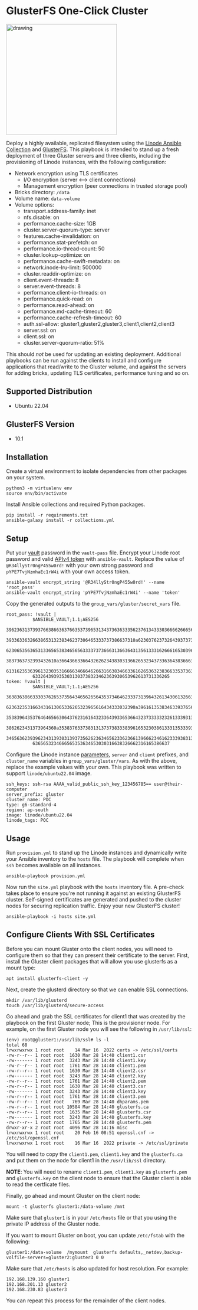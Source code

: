 # GlusterFS One-Click Cluster
<img src="glusterfs-diagram.png" alt="drawing" width="300"/>

Deploy a highly available, replicated filesystem using the [Linode Ansible Collection](https://github.com/linode/ansible_linode) and [GlusterFS](https://www.gluster.org/). This playbook is intended to stand up a fresh deployment of three Gluster servers and three clients, including the provisioning of Linode instances, with the following configuration:

- Network encryption using TLS certificates
  - I/O encryption (server <--> client connections)
  - Management encryption (peer connections in trusted storage pool)
- Bricks directory: `/data`
- Volume name: `data-volume`
- Volume options:
  - transport.address-family: inet
  - nfs.disable: on
  - performance.cache-size: 1GB
  - cluster.server-quorum-type: server
  - features.cache-invalidation: on
  - performance.stat-prefetch: on
  - performance.io-thread-count: 50
  - cluster.lookup-optimize: on
  - performance.cache-swift-metadata: on
  - network.inode-lru-limit: 500000
  - cluster.readdir-optimize: on
  - client.event-threads: 8
  - server.event-threads: 8
  - performance.client-io-threads: on
  - performance.quick-read: on
  - performance.read-ahead: on
  - performance.md-cache-timeout: 60
  - performance.cache-refresh-timeout: 60
  - auth.ssl-allow: gluster1,gluster2,gluster3,client1,client2,client3
  - server.ssl: on
  - client.ssl: on
  - cluster.server-quorum-ratio: 51%

This should _not_ be used for updating an existing deployment. Additional playbooks can be run against the clients to install and configure applications that read/write to the Gluster volume, and against the servers for adding bricks, updating TLS certificates, performance tuning and so on.

## Supported Distribution

- Ubuntu 22.04 

## GlusterFS Version
- 10.1

## Installation
Create a virtual environment to isolate dependencies from other packages on your system.
```
python3 -m virtualenv env
source env/bin/activate
```

Install Ansible collections and required Python packages.
```
pip install -r requirements.txt
ansible-galaxy install -r collections.yml
```

## Setup
Put your [vault](https://docs.ansible.com/ansible/latest/user_guide/vault.html#encrypting-content-with-ansible-vault) password in the `vault-pass` file. Encrypt your Linode root password and valid [APIv4 token](https://www.linode.com/docs/guides/getting-started-with-the-linode-api/#create-an-api-token) with `ansible-vault`. Replace the value of `@R34llyStr0ngP455w0rd!` with your own strong password and `pYPE7TvjNzmhaEc1rW4i` with your own access token.
```
ansible-vault encrypt_string '@R34llyStr0ngP455w0rd!' --name 'root_pass'
ansible-vault encrypt_string 'pYPE7TvjNzmhaEc1rW4i' --name 'token'
```

Copy the generated outputs to the `group_vars/gluster/secret_vars` file.
```
root_pass: !vault |
          $ANSIBLE_VAULT;1.1;AES256
          39623631373937663866363766353739653134373636333562376134333036666266656166366639
          3933633632663865313238346237306465333737386637310a623037623732643937373865646331
          62306535636531336565383465656333373736663136636431356133316266616530396565346336
          3837363732393432610a366436633664326262343830313662653234373363643836663662333832
          61316235363961323035316666346664626631663834663361626536323836633537363136643866
          6332643939353031303738323462363930653962613731336265
token: !vault |
          $ANSIBLE_VAULT;1.1;AES256
          36383638663330376265373564346562656435373464623337313964326134306132663533383061
          6236323531663431613065336265323965616434333032390a396161353834633937656137333231
          35383964353764646566306437623161643233643933653664323733333232613339313838393661
          3862623431373964360a353837633738313137373833383961653230386133313533393765663766
          34656362393962343139303139373562623634656233623661396662346162333938313136363630
          6365653234666565353634653030316638326662316165386637
```

Configure the Linode instance [parameters](https://github.com/linode/ansible_linode/blob/master/docs/instance.rst#id3), `server` and `client` prefixes, and `cluster_name` variables in `group_vars/gluster/vars`. As with the above, replace the example values with your own. This playbook was written to support `linode/ubuntu22.04` image.
```
ssh_keys: ssh-rsa AAAA_valid_public_ssh_key_123456785== user@their-computer
server_prefix: gluster
cluster_name: POC
type: g6-standard-4
region: ap-south
image: linode/ubuntu22.04
linode_tags: POC
```

## Usage
Run `provision.yml` to stand up the Linode instances and dynamically write your Ansible inventory to the `hosts` file. The playbook will complete when `ssh` becomes available on all instances. 
```
ansible-playbook provision.yml
```

Now run the `site.yml` playbook with the `hosts` inventory file. A pre-check takes place to ensure you're not running it against an existing GlusterFS cluster. Self-signed certificates are generated and pushed to the cluster nodes for securing replication traffic. Enjoy your new GlusterFS cluster!
```
ansible-playbook -i hosts site.yml
```

## Configure Clients With SSL Certificates

Before you can mount Gluster onto the client nodes, you will need to configure them so that they can present their certificate to the server. First, install the Gluster client packages that will allow you use glusterfs as a mount type:

```
apt install glusterfs-client -y
```

Next, create the glusterd directory so that we can enable SSL connections.

```
mkdir /var/lib/glusterd
touch /var/lib/glusterd/secure-access
```

Go ahead and grab the SSL certificates for client1 that was created by the playbook on the first Gluster node; This is the provisioner node. For example, on the first Gluster node you will see the following in `/usr/lib/ssl`:

```
(env) root@gluster1:/usr/lib/ssl# ls -l
total 68
lrwxrwxrwx 1 root root    14 Mar 16  2022 certs -> /etc/ssl/certs
-rw-r--r-- 1 root root  1630 Mar 28 14:40 client1.csr
-rw------- 1 root root  3243 Mar 28 14:40 client1.key
-rw-r--r-- 1 root root  1761 Mar 28 14:40 client1.pem
-rw-r--r-- 1 root root  1630 Mar 28 14:40 client2.csr
-rw------- 1 root root  3243 Mar 28 14:40 client2.key
-rw-r--r-- 1 root root  1761 Mar 28 14:40 client2.pem
-rw-r--r-- 1 root root  1630 Mar 28 14:40 client3.csr
-rw------- 1 root root  3243 Mar 28 14:40 client3.key
-rw-r--r-- 1 root root  1761 Mar 28 14:40 client3.pem
-rw-r--r-- 1 root root   769 Mar 28 14:40 dhparams.pem
-rw-r--r-- 1 root root 10584 Mar 28 14:40 glusterfs.ca
-rw-r--r-- 1 root root  1635 Mar 28 14:40 glusterfs.csr
-rw------- 1 root root  3243 Mar 28 14:40 glusterfs.key
-rw-r--r-- 1 root root  1765 Mar 28 14:40 glusterfs.pem
drwxr-xr-x 2 root root  4096 Mar 28 14:16 misc
lrwxrwxrwx 1 root root    20 Feb 16 08:51 openssl.cnf -> /etc/ssl/openssl.cnf
lrwxrwxrwx 1 root root    16 Mar 16  2022 private -> /etc/ssl/private

```

You will need to copy the `client1.pem`, `client1.key` and the `glusterfs.ca` and put them on the node for client1 in the `/usr/lib/ssl` directory.

**NOTE**: You will need to rename `client1.pem`, `client1.key` as `glusterfs.pem` and `glusterfs.key` on the client node to ensure that the Gluster client is able to read the certficate files.

Finally, go ahead and mount Gluster on the client node:

```
mount -t glusterfs gluster1:/data-volume /mnt
```

Make sure that `gluster1` is in your `/etc/hosts` file or that you using the private IP address of the Gluster node.

If you want to mount Gluster on boot, you can update `/etc/fstab` with the following:

```
gluster1:/data-volume  /mymount  glusterfs defaults,_netdev,backup-volfile-servers=gluster2:gluster3 0 0
```

Make sure that `/etc/hosts` is also updated for host resolution. For example:

```
192.168.139.160 gluster1
192.168.201.13 gluster2
192.168.230.83 gluster3
```

You can repeat this process for the remainder of the client nodes.